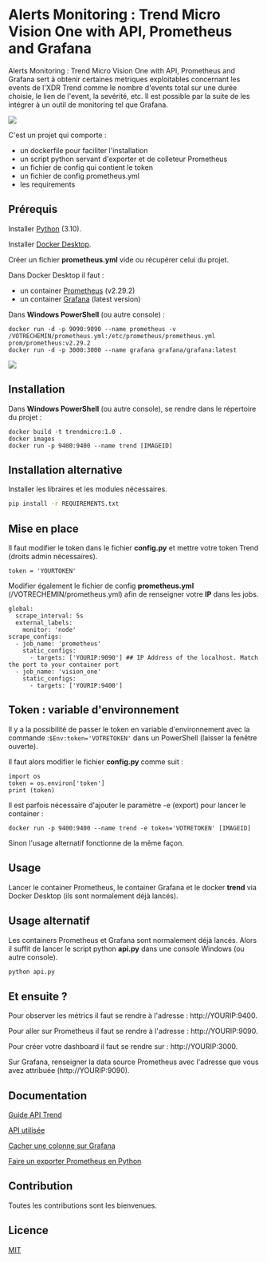 # Alerts Monitoring : Trend Micro Vision One with API, Prometheus and Grafana

Alerts Monitoring : Trend Micro Vision One with API, Prometheus and Grafana sert à obtenir certaines metriques exploitables concernant les events de l'XDR Trend comme le nombre d'events total sur une durée choisie, le lien de l'event, la sevérité, etc. Il est possible par la suite de les intégrer à un outil de monitoring tel que Grafana. 

![](https://github.com/vandaref/trend-micro-vision-one-alert-monitoring/blob/main/grafana_dashboard.PNG)

C'est un projet qui comporte :
  - un dockerfile pour faciliter l'installation
  - un script python servant d'exporter et de colleteur Prometheus 
  - un fichier de config qui contient le token
  - un fichier de config prometheus.yml 
  - les requirements

## Prérequis
Installer [Python](https://apps.microsoft.com/store/detail/python-310/9PJPW5LDXLZ5) (3.10).

Installer [Docker Desktop](https://www.docker.com/products/docker-desktop/).

Créer un fichier **prometheus.yml** vide ou récupérer celui du projet.

Dans Docker Desktop il faut :
  - un container [Prometheus](https://prometheus.io/) (v2.29.2)
  - un container [Grafana](https://grafana.com/) (latest version)

Dans **Windows PowerShell** (ou autre console) :
```
docker run -d -p 9090:9090 --name prometheus -v /VOTRECHEMIN/prometheus.yml:/etc/prometheus/prometheus.yml prom/prometheus:v2.29.2
docker run -d -p 3000:3000 --name grafana grafana/grafana:latest
```
![](https://github.com/vandaref/trend-micro-vision-one-alert-monitoring/blob/main/docker_desktop.PNG)
## Installation 
Dans **Windows PowerShell** (ou autre console), se rendre dans le répertoire du projet :
```
docker build -t trendmicro:1.0 .
docker images 
docker run -p 9400:9400 --name trend [IMAGEID]
```

## Installation alternative
Installer les libraires et les modules nécessaires.

```bash
pip install -r REQUIREMENTS.txt
```

## Mise en place
Il faut modifier le token dans le fichier **config.py** et mettre votre token Trend (droits admin nécessaires).

`token = 'YOURTOKEN'`

Modifier également le fichier de config **prometheus.yml** (/VOTRECHEMIN/prometheus.yml) afin de renseigner votre **IP** dans les jobs. 

```
global:
  scrape_interval: 5s
  external_labels:
    monitor: 'node'
scrape_configs:
  - job_name: 'prometheus'
    static_configs:
      - targets: ['YOURIP:9090'] ## IP Address of the localhost. Match the port to your container port
  - job_name: 'vision_one'
    static_configs:
      - targets: ['YOURIP:9400']
```
## Token : variable d'environnement
Il y a la possibilité de passer le token en variable d'environnement avec la commande :`$Env:token='VOTRETOKEN'` dans un PowerShell (laisser la fenêtre ouverte).

Il faut alors modifier le fichier **config.py** comme suit :
```
import os
token = os.environ['token']
print (token)
```

Il est parfois nécessaire d'ajouter le paramètre -e (export) pour lancer le container : 

```
docker run -p 9400:9400 --name trend -e token='VOTRETOKEN' [IMAGEID]
```
Sinon l'usage alternatif fonctionne de la même façon.

## Usage 
Lancer le container Prometheus, le container Grafana et le docker **trend** via Docker Desktop (ils sont normalement déjà lancés).

## Usage alternatif
Les containers Prometheus et Grafana sont normalement déjà lancés. Alors il suffit de lancer le script python **api.py** dans une console Windows (ou autre console).

```python
python api.py
```

## Et ensuite ?
Pour observer les métrics il faut se rendre à l'adresse : http://YOURIP:9400.

Pour aller sur Prometheus il faut se rendre à l'adresse : http://YOURIP:9090.

Pour créer votre dashboard il faut se rendre sur : http://YOURIP:3000.

Sur Grafana, renseigner la data source Prometheus avec l'adresse que vous avez attribuée (http://YOURIP:9090). 

## Documentation
[Guide API Trend](https://automation.trendmicro.com/xdr/Guides/First-Steps-Toward-Using-the-APIs)

[API utilisée](https://automation.trendmicro.com/xdr/api-beta)

[Cacher une colonne sur Grafana](https://community.grafana.com/t/hide-column-in-table-in-v8-0/49040/7)

[Faire un exporter Prometheus en Python](https://www.dadall.info/article643/comment-prendre-un-peu-de-python-pour-faire-un-exporter-prometheus)

## Contribution

Toutes les contributions sont les bienvenues.

## Licence

[MIT](https://choosealicense.com/licenses/mit/)
